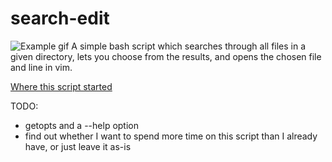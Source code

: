 # search-edit
![Example gif](example.gif)
A simple bash script which searches through all files in a given directory, lets you choose from the results, and opens the chosen file and line in vim.

[Where this script started](https://www.reddit.com/r/NoteTaking/comments/8qvcgl/software_with_very_specific_search_functionality/)

TODO:
 - getopts and a --help option
 - find out whether I want to spend more time on this script than I already have, or just leave it as-is
